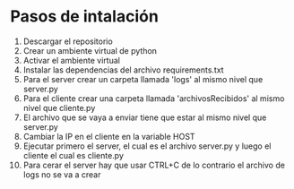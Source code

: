 # Pasos de intalación

1. Descargar el repositorio
2. Crear un ambiente virtual de python
3. Activar el ambiente virtual 
4. Instalar las dependencias del archivo requirements.txt
5. Para el server crear un carpeta llamada 'logs' al mismo nivel que server.py
6. Para el cliente crear una carpeta llamada 'archivosRecibidos' al mismo nivel que cliente.py
7. El archivo que se vaya a enviar tiene que estar al mismo nivel que server.py
8. Cambiar la IP en el cliente en la variable HOST
9. Ejecutar primero el server, el cual es el archivo server.py y luego el cliente el cual es cliente.py
10. Para cerar el server hay que usar CTRL+C de lo contrario el archivo de logs no se va a crear  
